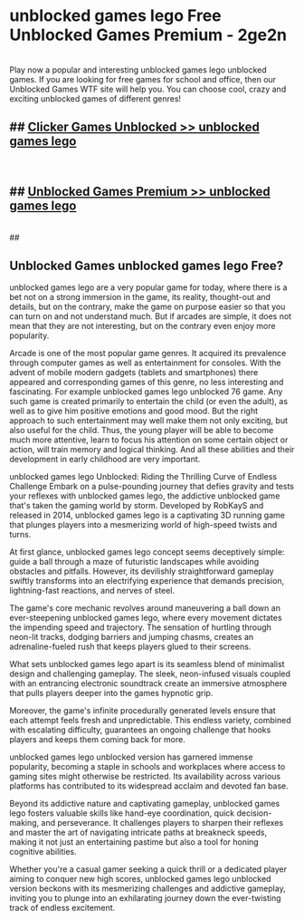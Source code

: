 # unblocked games lego  Free Unblocked Games Premium - 2ge2n <br>
<br>
Play now a popular and interesting unblocked games lego unblocked games. If you are looking for free games for school and office, then our Unblocked Games WTF site will help you. You can choose cool, crazy and exciting unblocked games of different genres!


## ##  [Clicker Games Unblocked >> unblocked games lego](http://freeplayer.one?title=unblocked_games_lego&ref=UGames)
  <br>

##  ## [Unblocked Games Premium >> unblocked games lego](http://freeplayer.one?title=unblocked_games_lego&ref=UGames)
  <br>
  ##



## Unblocked Games unblocked games lego Free?

unblocked games lego are a very popular game for today, where there is a bet not on a strong immersion in the game, its reality, thought-out and details, but on the contrary, make the game on purpose easier so that you can turn on and not understand much. But if arcades are simple, it does not mean that they are not interesting, but on the contrary even enjoy more popularity.

Arcade is one of the most popular game genres. It acquired its prevalence through computer games as well as entertainment for consoles. With the advent of mobile modern gadgets (tablets and smartphones) there appeared and corresponding games of this genre, no less interesting and fascinating. For example unblocked games lego unblocked 76 game. Any such game is created primarily to entertain the child (or even the adult), as well as to give him positive emotions and good mood. But the right approach to such entertainment may well make them not only exciting, but also useful for the child. Thus, the young player will be able to become much more attentive, learn to focus his attention on some certain object or action, will train memory and logical thinking. And all these abilities and their development in early childhood are very important.

unblocked games lego Unblocked: Riding the Thrilling Curve of Endless Challenge
Embark on a pulse-pounding journey that defies gravity and tests your reflexes with unblocked games lego, the addictive unblocked game that's taken the gaming world by storm. Developed by RobKayS and released in 2014, unblocked games lego is a captivating 3D running game that plunges players into a mesmerizing world of high-speed twists and turns.

At first glance, unblocked games lego concept seems deceptively simple: guide a ball through a maze of futuristic landscapes while avoiding obstacles and pitfalls. However, its devilishly straightforward gameplay swiftly transforms into an electrifying experience that demands precision, lightning-fast reactions, and nerves of steel.

The game's core mechanic revolves around maneuvering a ball down an ever-steepening unblocked games lego, where every movement dictates the impending speed and trajectory. The sensation of hurtling through neon-lit tracks, dodging barriers and jumping chasms, creates an adrenaline-fueled rush that keeps players glued to their screens.

What sets unblocked games lego apart is its seamless blend of minimalist design and challenging gameplay. The sleek, neon-infused visuals coupled with an entrancing electronic soundtrack create an immersive atmosphere that pulls players deeper into the games hypnotic grip.

Moreover, the game's infinite procedurally generated levels ensure that each attempt feels fresh and unpredictable. This endless variety, combined with escalating difficulty, guarantees an ongoing challenge that hooks players and keeps them coming back for more.

unblocked games lego unblocked version has garnered immense popularity, becoming a staple in schools and workplaces where access to gaming sites might otherwise be restricted. Its availability across various platforms has contributed to its widespread acclaim and devoted fan base.

Beyond its addictive nature and captivating gameplay, unblocked games lego fosters valuable skills like hand-eye coordination, quick decision-making, and perseverance. It challenges players to sharpen their reflexes and master the art of navigating intricate paths at breakneck speeds, making it not just an entertaining pastime but also a tool for honing cognitive abilities.

Whether you're a casual gamer seeking a quick thrill or a dedicated player aiming to conquer new high scores, unblocked games lego unblocked version beckons with its mesmerizing challenges and addictive gameplay, inviting you to plunge into an exhilarating journey down the ever-twisting track of endless excitement.